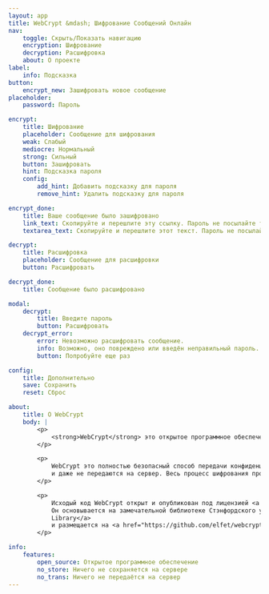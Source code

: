 ```yaml
---
layout: app
title: WebCrypt &mdash; Шифрование Сообщений Онлайн
nav:
    toggle: Скрыть/Показать навигацию
    encryption: Шифрование
    decryption: Расшифровка
    about: О проекте
label:
    info: Подсказка
button:
    encrypt_new: Зашифровать новое сообщение
placeholder:
    password: Пароль

encrypt:
    title: Шифрование
    placeholder: Сообщение для шифрования
    weak: Слабый
    mediocre: Нормальный
    strong: Сильный
    button: Зашифровать
    hint: Подсказка пароля
    config:
        add_hint: Добавить подсказку для пароля
        remove_hint: Удалить подсказку для пароля

encrypt_done:
    title: Ваше сообщение было зашифровано
    link_text: Скопируйте и перешлите эту ссылку. Пароль не посылайте тем же каналом связи.
    textarea_text: Скопируйте и перешлите этот текст. Пароль не посылайте тем же каналом связи.

decrypt:
    title: Расшифровка
    placeholder: Сообщение для расшифровки
    button: Расшифровать

decrypt_done:
    title: Сообщение было расшифровано

modal:
    decrypt:
        title: Введите пароль
        button: Расшифровать
    decrypt_error:
        error: Невозможно расшифровать сообщение.
        info: Возможно, оно повреждено или введён неправильный пароль.
        button: Попробуйте еще раз

config:
    title: Дополнительно
    save: Сохранить
    reset: Сброс

about:
    title: О WebCrypt
    body: |
        <p>
            <strong>WebCrypt</strong> это открытое программное обеспечение для шифрования сообщений прямо в браузере.
        </p>

        <p>
            WebCrypt это полностью безопасный способ передачи конфиденциальных данных, так как никакие ваши данные не хранятся на сервере
            и даже не передаются на сервер. Весь процесс шифрования происходит прямо в браузере.
        </p>

        <p>
            Исходый код WebCrypt открыт и опубликован под лицензией <a href="https://www.gnu.org/licenses/gpl.html">GNU GPL</a>.
            Он основывается на замечательной библиотеке Стэнфордского университета <a href="http://bitwiseshiftleft.github.io/sjcl/">Stanford Javascript Crypto
            Library</a>
            и размещается на <a href="https://github.com/elfet/webcrypt">GitHub</a>.
        </p>

info:
    features:
        open_source: Открытое программное обеспечение
        no_store: Ничего не сохраняется на сервере
        no_trans: Ничего не передаётся на сервер
---
```

